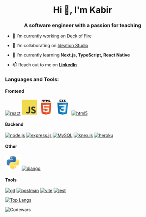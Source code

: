 <h1 align="center">Hi 👋, I'm Kabir</h1>
<h3 align="center">A software engineer with a passion for teaching</h3>

- 🔭 I’m currently working on [Deck of Fire](https://github.com/kabirseth4/deck-of-fire-client)

- 👯 I’m collaborating on [Ideation Studio](https://github.com/afyqzarof/studio-client)

- 🌱 I’m currently learning **Next.js, TypeScript, React Native**

- 📫 Reach out to me on **[LinkedIn](https://linkedin.com/in/kabirseth4)**

<h3 align="left">Languages and Tools:</h3>

<h4>Frontend</h4>
<p align="left">
  	<a href="https://reactjs.org/" target="_blank" rel="noreferrer"><img src="https://upload.wikimedia.org/wikipedia/commons/thumb/a/a7/React-icon.svg/2300px-React-icon.svg.png" alt="react" height="50"/></a>
	<a href="https://developer.mozilla.org/en-US/docs/Web/JavaScript" target="_blank" rel="noreferrer"><img src="https://raw.githubusercontent.com/devicons/devicon/master/icons/javascript/javascript-original.svg" alt="javascript" height="50"/></a>
	<a href="https://www.w3schools.com/html/" target="_blank" rel="noreferrer"><img src="https://raw.githubusercontent.com/devicons/devicon/master/icons/html5/html5-original-wordmark.svg" alt="html5" height="50"/></a>
	<a href="https://www.w3schools.com/css/" target="_blank" rel="noreferrer"><img src="https://raw.githubusercontent.com/devicons/devicon/master/icons/css3/css3-original-wordmark.svg" alt="css3" height="50"/></a>
	<a href="https://sass-lang.com/" target="_blank" rel="noreferrer"><img src="https://upload.wikimedia.org/wikipedia/commons/thumb/9/96/Sass_Logo_Color.svg/1280px-Sass_Logo_Color.svg.png" alt="html5" height="45"/></a>
</p>

<h4>Backend</h4>
<p align="left">
	<a href="https://nodejs.org/en/about" target="_blank" rel="noreferrer"><img src="https://static-00.iconduck.com/assets.00/node-js-icon-227x256-913nazt0.png" alt="node.js" height="50"/></a>
	<a href="https://expressjs.com/" target="_blank" rel="noreferrer"><img src="https://adware-technologies.s3.amazonaws.com/uploads/technology/thumbnail/20/express-js.png" alt="express.js" height="50" /></a>
	<a href="https://www.mysql.com/" target="_blank" rel="noreferrer"><img src="https://static-00.iconduck.com/assets.00/mysql-workbench-icon-2048x2048-sgkn70cp.png" alt="MySQL" height="50" /></a>
	<a href="https://knexjs.org/" target="_blank" rel="noreferrer"><img src="https://static-00.iconduck.com/assets.00/knex-js-icon-2048x2048-l5vf0s33.png" alt="knex.js" height="50" /></a>
	<a href="https://heroku.com" target="_blank" rel="noreferrer"><img src="https://www.vectorlogo.zone/logos/heroku/heroku-icon.svg" alt="heroku" height="50"/></a>
</p>

<h4>Other</h4>
<p align="left">
	<a href="https://www.python.org" target="_blank" rel="noreferrer"><img src="https://raw.githubusercontent.com/devicons/devicon/master/icons/python/python-original.svg" alt="python" height="50"/></a>
	<a href="https://www.djangoproject.com/" target="_blank" rel="noreferrer"><img src="https://cdn.worldvectorlogo.com/logos/django.svg" alt="django" height="50"/></a>
</p>

<h4>Tools</h4>
<p align="left">
	<a href="https://git-scm.com/" target="_blank" rel="noreferrer"><img src="https://www.vectorlogo.zone/logos/git-scm/git-scm-icon.svg" alt="git" height="50"/></a>
	<a href="https://postman.com" target="_blank" rel="noreferrer"><img src="https://www.vectorlogo.zone/logos/getpostman/getpostman-icon.svg" alt="postman" height="50"/></a>
	<a href="https://vitejs.dev/" target="_blank" rel="noreferrer"><img src="https://upload.wikimedia.org/wikipedia/commons/f/f1/Vitejs-logo.svg" alt="vite" height="50" /></a>
	<a href="https://jestjs.io" target="_blank" rel="noreferrer"><img src="https://www.vectorlogo.zone/logos/jestjsio/jestjsio-icon.svg" alt="jest" height="50"/></a>
</p>

[![Top Langs](https://github-readme-stats.vercel.app/api/top-langs/?username=kabirseth4&layout=donut&theme=radical)](https://github.com/anuraghazra/github-readme-stats)

![Codewars](https://github.r2v.ch/codewars?user=kabirseth4&theme=gradient&top_languages=true)

